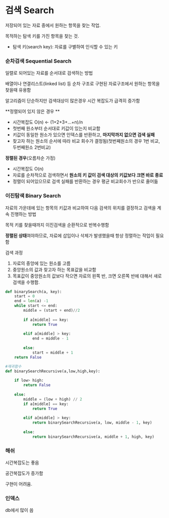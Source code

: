 # 검색 Search

저장되어 있는 자료 중에서 원하는 항목을 찾는 작업. 

목적하는 탐색 키를 가진 항목을 찾는 것.

- 탐색 키(search key): 자료를 구별하여 인식할 수 있는 키



### 순차검색 Sequential Search

일렬로 되어있는 자료를 순서대로 검색하는 방법

배열이나 연결리스트(linked list) 등 순차 구조로 구현된 자료구조에서 원하는 항목을 찾을때 유용함

알고리즘이 단순하지만 검색대상이 많은경우 시간 복잡도가 급격히 증가함



**정렬되어 있지 않은 경우 ** 

- 시간복잡도 O(n) <- (1+2+3+...+n)/n
- 첫번째 원소부터 순서대로 키값이 있는지 비교함
- 키값이 동일한 원소가 있으면 인덱스를 반환하고, **마지막까지 없으면 검색 실패**
- 찾고자 하는 원소의 순서에 따라 비교 회수가 결정됨(첫번째원소의 경우 1번 비교, 두번째원소 2번비교)



**정렬된 경우**(오름차순 가정)

- 시간복잡도 O(n)
- 자료를 순차적으로 검색하면서 **원소의 키 값이 검색 대상의 키값보다 크면 바로 종료**
- 정렬이 되어있으므로 검색 실패를 반환하는 경우 평균 비교회수가 반으로 줄어듦



### 이진탐색 Binary Search

자료의 가운데에 있는 항목의 키값과 비교하여 다음 검색의 위치를 결정하고 검색을 계속 진행하는 방법

목적 키를 찾을때까지 이진검색을 순환적으로 반복수행함

**정렬된 상태**여야하므로, 자료에 삽입이나 삭제가 발생했을때 항상 정렬하는 작업이 필요함

검색 과정

1. 자료의 중앙에 있는 원소를 고름
2. 중앙원소의 값과 찾고자 하는 목표값을 비교함
3. 목표값이 중앙원소의 값보다 작으면 자료의 왼쪽 반, 크면 오른쪽 반에 대해서 새로 검색을 수행함.

```python
def binarySearch(a, key):
    start = 0
    end = len(a) -1
    while start <= end:
        middle = (start + end)//2
        
        if a[middle] == key:
            return True
        
        elif a[middle] > key:
            end = middle - 1
            
        else:
            start = middle + 1
	return False
```

```python
#재귀함수
def binarySearchRecursive(a,low,high,key):
    
    if low> high:
        return False
    
    else:
        middle = (low + high) // 2
        if a[middle] == key:
            return True
        
        elif a[middle] > key:
            return binarySearchRecursive(a, low, middle - 1, key)
        
        else:
            return binarySearchRecursive(a, middle + 1, high, key)
```



### 해쉬

시간복잡도는 좋음

공간복잡도가 증가함

구현이 어려움.



### 인덱스

db에서 많이 씀